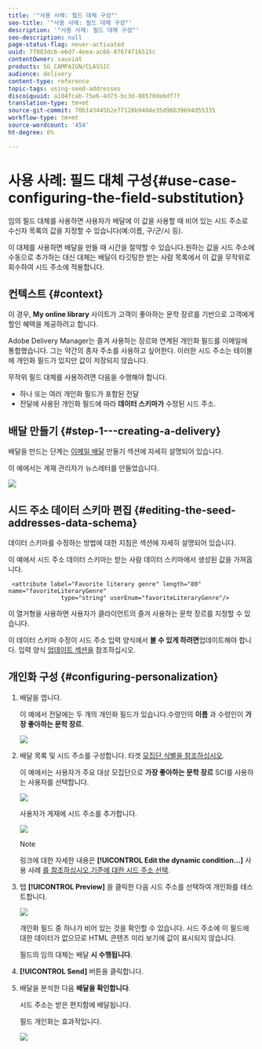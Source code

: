 ```yaml
---
title: '"사용 사례: 필드 대체 구성"'
seo-title: '"사용 사례: 필드 대체 구성"'
description: '"사용 사례: 필드 대체 구성"'
seo-description: null
page-status-flag: never-activated
uuid: 7f083dc6-e6d7-4eea-ac66-87674716515c
contentOwner: sauviat
products: SG_CAMPAIGN/CLASSIC
audience: delivery
content-type: reference
topic-tags: using-seed-addresses
discoiquuid: a104fcab-75e6-4d73-bc3d-88570de6df7f
translation-type: tm+mt
source-git-commit: 70b143445b2e77128b9404e35d96b39694d55335
workflow-type: tm+mt
source-wordcount: '454'
ht-degree: 6%

---
```



# 사용 사례: 필드 대체 구성{#use-case-configuring-the-field-substitution}

임의 필드 대체를 사용하면 사용자가 배달에 이 값을 사용할 때 비어 있는 시드 주소로 수신자 목록의 값을 지정할 수 있습니다(예:이름, 구/군/시 등).

이 대체를 사용하면 배달을 만들 때 시간을 절약할 수 있습니다.원하는 값을 시드 주소에 수동으로 추가하는 대신 대체는 배달이 타깃팅한 받는 사람 목록에서 이 값을 무작위로 회수하여 시드 주소에 적용합니다.

## 컨텍스트 {#context}

이 경우, **My online library** 사이트가 고객이 좋아하는 문학 장르를 기반으로 고객에게 할인 혜택을 제공하려고 합니다.

Adobe Delivery Manager는 즐겨 사용하는 장르와 연계된 개인화 필드를 이메일에 통합했습니다. 그는 약간의 종자 주소를 사용하고 싶어한다. 이러한 시드 주소는 테이블에 개인화 필드가 있지만 값이 저장되지 않습니다.

무작위 필드 대체를 사용하려면 다음을 수행해야 합니다.

* 하나 또는 여러 개인화 필드가 포함된 전달
* 전달에 사용된 개인화 필드에 따라 **데이터 스키마가** 수정된 시드 주소.

## 배달 만들기 {#step-1---creating-a-delivery}

배달을 만드는 단계는 [이메일 배달](../../delivery/using/creating-an-email-delivery.md) 만들기 섹션에 자세히 설명되어 있습니다.

이 예에서는 게재 관리자가 뉴스레터를 만들었습니다.

![](assets/dlv_seeds_usecase_24.png)

## 시드 주소 데이터 스키마 편집 {#editing-the-seed-addresses-data-schema}

데이터 스키마를 수정하는 방법에 대한 지침은 섹션에 자세히 설명되어 있습니다.

이 예에서 시드 주소 데이터 스키마는 받는 사람 데이터 스키마에서 생성된 값을 가져옵니다.

```
 <attribute label="Favorite literary genre" length="80" name="favoriteLiteraryGenre"
               type="string" userEnum="favoriteLiteraryGenre"/>
```

이 열거형을 사용하면 사용자가 클라이언트의 즐겨 사용하는 문학 장르를 지정할 수 있습니다.

이 데이터 스키마 수정이 시드 주소 입력 양식에서 **볼 수 있게 하려면**&#x200B;업데이트해야 합니다. 입력 양식 [업데이트 섹션을](../../delivery/using/use-case--selecting-seed-addresses-on-criteria.md#updating-the-input-form) 참조하십시오.

## 개인화 구성 {#configuring-personalization}

1. 배달을 엽니다.

   이 예에서 전달에는 두 개의 개인화 필드가 있습니다.수령인의 **이름** 과 수령인이 **가장 좋아하는 문학 장르**.

   ![](assets/dlv_seeds_usecase_25.png)

1. 배달 목록 및 시드 주소를 구성합니다. 타겟 [모집단 식별을 참조하십시오](../../delivery/using/steps-defining-the-target-population.md).

   이 예에서는 사용자가 주요 대상 모집단으로 **가장 좋아하는 문학 장르** SCI를 사용하는 사용자를 선택합니다.

   ![](assets/dlv_seeds_usecase_26.png)

   사용자가 게재에 시드 주소를 추가합니다.

   ![](assets/dlv_seeds_usecase_27.png)

   >[!NOTE]
   >
   >링크에 대한 자세한 내용은 **[!UICONTROL Edit the dynamic condition...]** 사용 사례 [를 참조하십시오.기준에 대한 시드 주소 선택](../../delivery/using/use-case--selecting-seed-addresses-on-criteria.md).

1. 탭 **[!UICONTROL Preview]** 을 클릭한 다음 시드 주소를 선택하여 개인화를 테스트합니다.

   ![](assets/dlv_seeds_usecase_28.png)

   개인화 필드 중 하나가 비어 있는 것을 확인할 수 있습니다. 시드 주소에 이 필드에 대한 데이터가 없으므로 HTML 콘텐츠 미리 보기에 값이 표시되지 않습니다.

   필드의 임의 대체는 배달 **시 수행됩니다**.

1. **[!UICONTROL Send]** 버튼을 클릭합니다.
1. 배달을 분석한 다음 **배달을 확인합니다**.

   시드 주소는 받은 편지함에 배달됩니다.

   필드 개인화는 효과적입니다.

   ![](assets/dlv_seeds_usecase_08.png)
